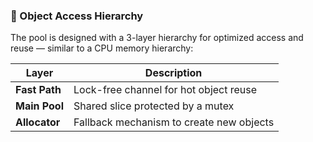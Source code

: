 ### 🧠 Object Access Hierarchy

The pool is designed with a 3-layer hierarchy for optimized access and reuse — similar to a CPU memory hierarchy:

| Layer         | Description                              |
| ------------- | ---------------------------------------- |
| **Fast Path** | Lock-free channel for hot object reuse   |
| **Main Pool** | Shared slice protected by a mutex        |
| **Allocator** | Fallback mechanism to create new objects |

